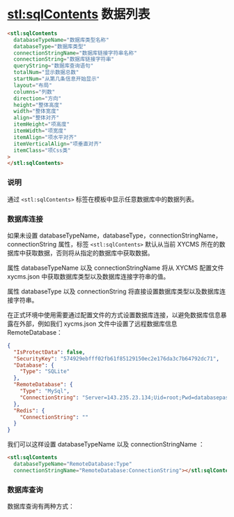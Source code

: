 # <stl:sqlContents> 数据列表

```html
<stl:sqlContents
  databaseTypeName="数据库类型名称"
  databaseType="数据库类型"
  connectionStringName="数据库链接字符串名称"
  connectionString="数据库链接字符串"
  queryString="数据库查询语句"
  totalNum="显示数据总数"
  startNum="从第几条信息开始显示"
  layout="布局"
  columns="列数"
  direction="方向"
  height="整体高度"
  width="整体宽度"
  align="整体对齐"
  itemHeight="项高度"
  itemWidth="项宽度"
  itemAlign="项水平对齐"
  itemVerticalAlign="项垂直对齐"
  itemClass="项Css类"
>
</stl:sqlContents>
```

### 说明

通过 `<stl:sqlContents>` 标签在模板中显示任意数据库中的数据列表。

### 数据库连接

如果未设置 databaseTypeName，databaseType，connectionStringName，connectionString 属性，标签 `<stl:sqlContents>` 默认从当前 XYCMS 所在的数据库中获取数据，否则将从指定的数据库中获取数据。

属性 databaseTypeName 以及 connectionStringName 将从 XYCMS 配置文件 xycms.json 中获取数据库类型以及数据库连接字符串的值。

属性 databaseType 以及 connectionString 将直接设置数据库类型以及数据库连接字符串。

在正式环境中使用需要通过配置文件的方式设置数据库连接，以避免数据库信息暴露在外部，例如我们 xycms.json 文件中设置了远程数据库信息 RemoteDatabase：

```json
{
  "IsProtectData": false,
  "SecurityKey": "574929ebfff02fb61f85129150ec2e176da3c7b64792dc71",
  "Database": {
    "Type": "SQLite"
  },
  "RemoteDatabase": {
    "Type": "MySql",
    "ConnectionString": "Server=143.235.23.134;Uid=root;Pwd=databasepassword8;Database=new;"
  },
  "Redis": {
    "ConnectionString": ""
  }
}
```

我们可以这样设置 databaseTypeName 以及 connectionStringName ：

```html
<stl:sqlContents
  databaseTypeName="RemoteDatabase:Type"
  connectionStringName="RemoteDatabase:ConnectionString"></stl:sqlContents>
```

### 数据库查询

数据库查询有两种方式：
